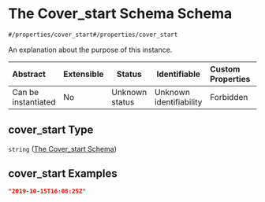 # The Cover_start Schema Schema

```txt
#/properties/cover_start#/properties/cover_start
```

An explanation about the purpose of this instance.


| Abstract            | Extensible | Status         | Identifiable            | Custom Properties | Additional Properties | Access Restrictions | Defined In                                                                                       |
| :------------------ | ---------- | -------------- | ----------------------- | :---------------- | --------------------- | ------------------- | ------------------------------------------------------------------------------------------------ |
| Can be instantiated | No         | Unknown status | Unknown identifiability | Forbidden         | Allowed               | none                | [policy_transaction.schema.json\*](../out/policy_transaction.schema.json "open original schema") |

## cover_start Type

`string` ([The Cover_start Schema](policy_transaction-properties-the-cover_start-schema.md))

## cover_start Examples

```json
"2019-10-15T16:08:25Z"
```
